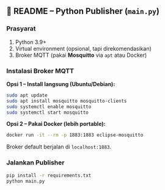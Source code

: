 ## 📘 README – Python Publisher (`main.py`)

### Prasyarat

1. Python 3.9+
2. Virtual environment (opsional, tapi direkomendasikan)
3. Broker MQTT (pakai **Mosquitto** via `apt` atau Docker)

### Instalasi Broker MQTT

**Opsi 1 – Install langsung (Ubuntu/Debian):**

```bash
sudo apt update
sudo apt install mosquitto mosquitto-clients
sudo systemctl enable mosquitto
sudo systemctl start mosquitto
```

**Opsi 2 – Pakai Docker (lebih portable):**

```bash
docker run -it --rm -p 1883:1883 eclipse-mosquitto
```

Broker default berjalan di `localhost:1883`.

### Jalankan Publisher

```bash
pip install -r requirements.txt
python main.py
```